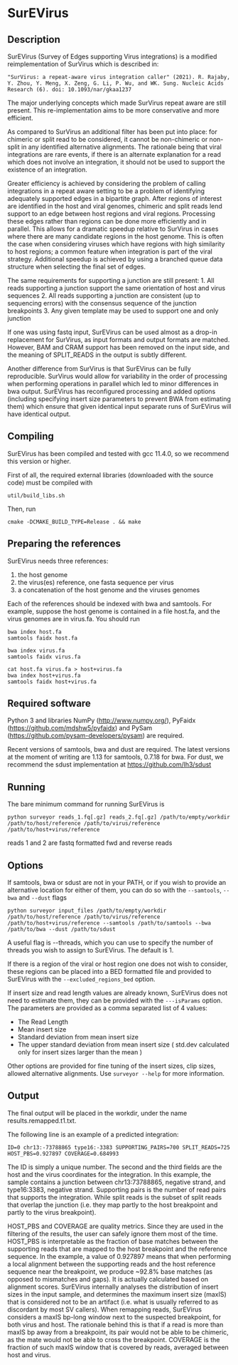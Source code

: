 # SurEVirus

## Description

SurEVirus (Survey of Edges supporting Virus integrations) is a modified reimplementation of SurVirus which is described in:

    "SurVirus: a repeat-aware virus integration caller" (2021). R. Rajaby, Y. Zhou, Y. Meng, X. Zeng, G. Li, P. Wu, and WK. Sung. Nucleic Acids Research (6). doi: 10.1093/nar/gkaa1237

The major underlying concepts which made SurVirus repeat aware are still present. This re-implementation aims to be more conservative and more efficient.

As compared to SurVirus an additional filter has been put into place: for chimeric or split read to be considered, it cannot be non-chimeric or non-split in any identified alternative alignments. The rationale being that viral integrations are rare events, if there is an alternate explanation for a read which does not involve an integration, it should not be used to support the existence of an integration.

Greater efficiency is achieved by considering the problem of calling integrations in a repeat aware setting to be a problem of identifying adequately supported edges in a bipartite graph. After regions of interest are identified in the host and viral genomes, chimeric and split reads lend support to an edge between host regions and viral regions. Processing these edges rather than regions can be done more efficiently and in parallel. This allows for a dramatic speedup relative to SurVirus in cases where there are many candidate regions in the host genome. This is often the case when considering viruses which have regions with high similarity to host regions; a common feature when integration is part of the viral strategy. Additional speedup is achieved by using a branched queue data structure when selecting the final set of edges.

The same requirements for supporting a junction are still present:
    1. All reads supporting a junction support the same orientation of host and virus sequences
    2. All reads supporting a junction are consistent (up to sequencing errors) with the consensus sequence of the junction breakpoints
    3. Any given template may be used to support one and only junction

If one was using fastq input, SurEVirus can be used almost as a drop-in replacement for SurVirus, as input formats and output formats are matched. However, BAM and CRAM support has been removed on the input side, and the meaning of SPLIT\_READS in the output is subtly different.

Another difference from SurVirus is that SurEVirus can be fully reproducible. SurVirus would allow for variability in the order of processing when performing operations in parallel which led to minor differences in bwa output. SurEVirus has reconfigured processing and added options (including specifying insert size parameters to prevent BWA from estimating them) which ensure that given identical input separate runs of SurEVirus will have identical output.

## Compiling

SurEVirus has been compiled and tested with gcc 11.4.0, so we recommend this version or higher.

First of all, the required external libraries (downloaded with the source code) must be compiled with
```
util/build_libs.sh
```

Then, run
```
cmake -DCMAKE_BUILD_TYPE=Release . && make
```

## Preparing the references

SurEVirus needs three references:
1) the host genome
2) the virus(es) reference, one fasta sequence per virus
3) a concatenation of the host genome and the viruses genomes

Each of the references should be indexed with bwa and samtools. For example, suppose the host genome is contained in a file host.fa, and the virus genomes are in virus.fa. You should run
```
bwa index host.fa
samtools faidx host.fa

bwa index virus.fa
samtools faidx virus.fa

cat host.fa virus.fa > host+virus.fa
bwa index host+virus.fa
samtools faidx host+virus.fa
```

## Required software

Python 3 and libraries NumPy (http://www.numpy.org/), PyFaidx (https://github.com/mdshw5/pyfaidx) and PySam (https://github.com/pysam-developers/pysam) are required. 

Recent versions of samtools, bwa and dust are required. The latest versions at the moment of writing are 1.13 for samtools, 0.7.18 for bwa.
For dust, we recommend the sdust implementation at https://github.com/lh3/sdust

## Running

The bare minimum command for running SurEVirus is 
```
python surveyor reads_1.fq[.gz] reads_2.fq[.gz] /path/to/empty/workdir /path/to/host/reference /path/to/virus/reference /path/to/host+virus/reference 
```

reads 1 and 2 are fastq formatted fwd and reverse reads

## Options

If samtools, bwa or sdust are not in your PATH, or if you wish to provide an alternative location for either of them, you can do so with the `--samtools`, `--bwa` and `--dust` flags
```
python surveyor input_files /path/to/empty/workdir /path/to/host/reference /path/to/virus/reference /path/to/host+virus/reference --samtools /path/to/samtools --bwa /path/to/bwa --dust /path/to/sdust
```

A useful flag is --threads, which you can use to specify the number of threads you wish to assign to SurEVirus. The default is 1.

If there is a region of the viral or host region one does not wish to consider, these regions can be placed into a BED formatted file and provided to SurEVirus with the `--excluded_regions_bed` option.

If insert size and read length values are already known, SurEVirus does not need to estimate them, they can be provided with the `---isParams` option.
The parameters are provided as a comma separated list of 4 values:
- The Read Length
- Mean insert size
- Standard deviation from mean insert size
- The upper standard deviation from mean insert size ( std.dev calculated only for insert sizes larger than the
  mean )

Other options are provided for fine tuning of the insert sizes, clip sizes, allowed alternative alignments.
Use `surveyor --help` for more information.

## Output

The final output will be placed in the workdir, under the name results.remapped.t1.txt.

The following line is an example of a predicted integration:
```
ID=0 chr13:-73788865 type16:-3383 SUPPORTING_PAIRS=700 SPLIT_READS=725 HOST_PBS=0.927897 COVERAGE=0.684993
```

The ID is simply a unique number. The second and the third fields are the host and the virus coordinates for the integration. In this example, the sample contains a junction between chr13:73788865, negative strand, and type16:3383, negative strand.
Supporting pairs is the number of read pairs that supports the integration.
While split reads is the subset of split reads that overlap the junction (i.e. they map partly to the host breakpoint and partly to the virus breakpoint).

HOST_PBS and COVERAGE are quality metrics. Since they are used in the filtering of the results, the user can safely ignore them most of the time. 
HOST_PBS is interpretable as the fraction of base matches between the supporting reads that are mapped to the host breakpoint and the reference sequence. In the example, a value of 0.927897 means that when performing a local alignment between the supporting reads and the host reference sequence near the breakpoint, we produce ~92.8% base matches (as opposed to mismatches and gaps). It is actually calculated based on alignment scores.
SurEVirus internally analyses the distribution of insert sizes in the input sample, and determines the maximum insert size (maxIS) that is considered not to be an artifact (i.e. what is usually referred to as discordant by most SV callers). When remapping reads, SurEVirus considers a maxIS bp-long window next to the suspected breakpoint, for both virus and host. The rationale behind this is that if a read is more than maxIS bp away from a breakpoint, its pair would not be able to be chimeric, as the mate would not be able to cross the breakpoint.
COVERAGE is the fraction of such maxIS window that is covered by reads, averaged between host and virus.

